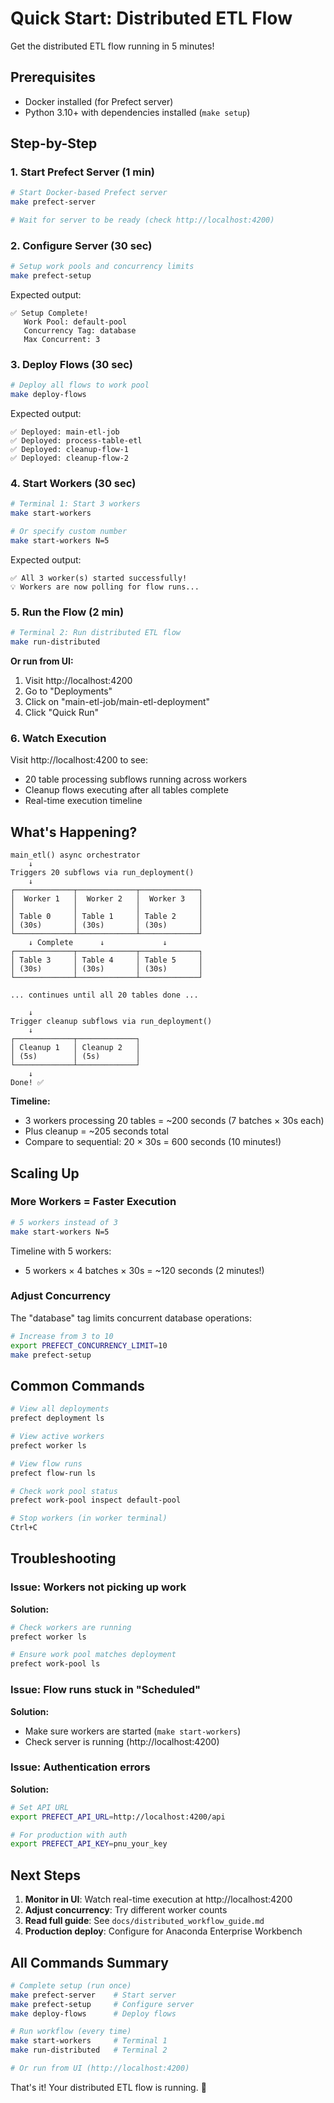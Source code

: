 # Quick Start: Distributed ETL Flow

Get the distributed ETL flow running in 5 minutes!

## Prerequisites

- Docker installed (for Prefect server)
- Python 3.10+ with dependencies installed (`make setup`)

## Step-by-Step

### 1. Start Prefect Server (1 min)

```bash
# Start Docker-based Prefect server
make prefect-server

# Wait for server to be ready (check http://localhost:4200)
```

### 2. Configure Server (30 sec)

```bash
# Setup work pools and concurrency limits
make prefect-setup
```

Expected output:
```
✅ Setup Complete!
   Work Pool: default-pool
   Concurrency Tag: database
   Max Concurrent: 3
```

### 3. Deploy Flows (30 sec)

```bash
# Deploy all flows to work pool
make deploy-flows
```

Expected output:
```
✅ Deployed: main-etl-job
✅ Deployed: process-table-etl
✅ Deployed: cleanup-flow-1
✅ Deployed: cleanup-flow-2
```

### 4. Start Workers (30 sec)

```bash
# Terminal 1: Start 3 workers
make start-workers

# Or specify custom number
make start-workers N=5
```

Expected output:
```
✅ All 3 worker(s) started successfully!
💡 Workers are now polling for flow runs...
```

### 5. Run the Flow (2 min)

```bash
# Terminal 2: Run distributed ETL flow
make run-distributed
```

**Or run from UI:**
1. Visit http://localhost:4200
2. Go to "Deployments"
3. Click on "main-etl-job/main-etl-deployment"
4. Click "Quick Run"

### 6. Watch Execution

Visit http://localhost:4200 to see:
- 20 table processing subflows running across workers
- Cleanup flows executing after all tables complete
- Real-time execution timeline

## What's Happening?

```
main_etl() async orchestrator
    ↓
Triggers 20 subflows via run_deployment()
    ↓
┌─────────────┬─────────────┬─────────────┐
│  Worker 1   │  Worker 2   │  Worker 3   │
│             │             │             │
│ Table 0     │ Table 1     │ Table 2     │
│ (30s)       │ (30s)       │ (30s)       │
└─────────────┴─────────────┴─────────────┘
    ↓ Complete      ↓             ↓
┌─────────────┬─────────────┬─────────────┐
│ Table 3     │ Table 4     │ Table 5     │
│ (30s)       │ (30s)       │ (30s)       │
└─────────────┴─────────────┴─────────────┘
    
... continues until all 20 tables done ...

    ↓
Trigger cleanup subflows via run_deployment()
    ↓
┌─────────────┬─────────────┐
│ Cleanup 1   │ Cleanup 2   │
│ (5s)        │ (5s)        │
└─────────────┴─────────────┘
    ↓
Done! ✅
```

**Timeline:**
- 3 workers processing 20 tables = ~200 seconds (7 batches × 30s each)
- Plus cleanup = ~205 seconds total
- Compare to sequential: 20 × 30s = 600 seconds (10 minutes!)

## Scaling Up

### More Workers = Faster Execution

```bash
# 5 workers instead of 3
make start-workers N=5
```

Timeline with 5 workers:
- 5 workers × 4 batches × 30s = ~120 seconds (2 minutes!)

### Adjust Concurrency

The "database" tag limits concurrent database operations:

```bash
# Increase from 3 to 10
export PREFECT_CONCURRENCY_LIMIT=10
make prefect-setup
```

## Common Commands

```bash
# View all deployments
prefect deployment ls

# View active workers
prefect worker ls

# View flow runs
prefect flow-run ls

# Check work pool status
prefect work-pool inspect default-pool

# Stop workers (in worker terminal)
Ctrl+C
```

## Troubleshooting

### Issue: Workers not picking up work

**Solution:**
```bash
# Check workers are running
prefect worker ls

# Ensure work pool matches deployment
prefect work-pool ls
```

### Issue: Flow runs stuck in "Scheduled"

**Solution:**
- Make sure workers are started (`make start-workers`)
- Check server is running (http://localhost:4200)

### Issue: Authentication errors

**Solution:**
```bash
# Set API URL
export PREFECT_API_URL=http://localhost:4200/api

# For production with auth
export PREFECT_API_KEY=pnu_your_key
```

## Next Steps

1. **Monitor in UI**: Watch real-time execution at http://localhost:4200
2. **Adjust concurrency**: Try different worker counts
3. **Read full guide**: See `docs/distributed_workflow_guide.md`
4. **Production deploy**: Configure for Anaconda Enterprise Workbench

## All Commands Summary

```bash
# Complete setup (run once)
make prefect-server    # Start server
make prefect-setup     # Configure server
make deploy-flows      # Deploy flows

# Run workflow (every time)
make start-workers     # Terminal 1
make run-distributed   # Terminal 2

# Or run from UI (http://localhost:4200)
```

That's it! Your distributed ETL flow is running. 🎉
